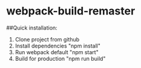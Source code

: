 # webpack-build-remaster
##Quick installation:
1) Clone project from github
2) Install dependencies "npm install"
3) Run webpack default "npm start"
4) Build for production "npm run build"

